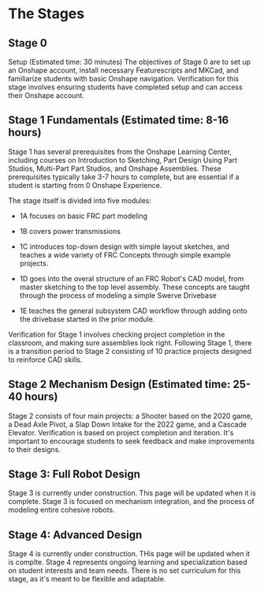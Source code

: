 # The Stages

## Stage 0
Setup (Estimated time: 30 minutes)
The objectives of Stage 0 are to set up an Onshape account, install necessary Featurescripts and MKCad, and familiarize students with basic Onshape navigation. Verification for this stage involves ensuring students have completed setup and can access their Onshape account.

## Stage 1 Fundamentals (Estimated time: 8-16 hours)
Stage 1 has several prerequisites from the Onshape Learning Center, including courses on Introduction to Sketching, Part Design Using Part Studios, Multi-Part Part Studios, and Onshape Assemblies. These prerequisites typically take 3-7 hours to complete, but are essential if a student is starting from 0 Onshape Experience.

The stage itself is divided into five modules:

- 1A focuses on basic FRC part modeling

- 1B covers power transmissions

- 1C introduces top-down design with simple layout sketches, and teaches a wide variety of FRC  Concepts through simple example projects.

- 1D goes into the overal structure of an FRC Robot's CAD model, from master sketching to the top     level assembly. These concepts are taught through the process of modeling a simple Swerve Drivebase

- 1E teaches the general subsystem CAD workflow through adding onto the drivebase started in the prior module.

Verification for Stage 1 involves checking project completion in the classroom, and making sure assemblies look right.
Following Stage 1, there is a transition period to Stage 2 consisting of 10 practice projects designed to reinforce CAD skills.

## Stage 2 Mechanism Design (Estimated time: 25-40 hours)
Stage 2 consists of four main projects: a Shooter based on the 2020 game, a Dead Axle Pivot, a Slap Down Intake for the 2022 game, and a Cascade Elevator. Verification is based on project completion and iteration. It's important to encourage students to seek feedback and make improvements to their designs.

## Stage 3: Full Robot Design
Stage 3 is currently under construction. This page will be updated when it is complete. Stage 3 is focused on mechanism integration, and the process of modeling entire cohesive robots.

## Stage 4: Advanced Design
Stage 4 is currently under construction. THis page will be updated when it is complte. Stage 4 represents ongoing learning and specialization based on student interests and team needs. There is no set curriculum for this stage, as it's meant to be flexible and adaptable.